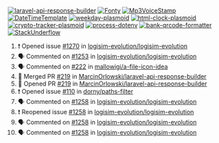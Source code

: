 [![laravel-api-response-builder](https://github-readme-stats.vercel.app/api/pin/?username=MarcinOrlowski&repo=laravel-api-response-builder&theme=default&hide_border=true&title_color=87c9c3&text_color=62696d&icon_color=636a6d&bg_color=30393e)](https://github.com/MarcinOrlowski/laravel-api-response-builder)
[![Fonty](https://github-readme-stats.vercel.app/api/pin/?username=MarcinOrlowski&repo=Fonty&theme=default&hide_border=true&title_color=87c9c3&text_color=62696d&icon_color=636a6d&bg_color=30393e)](https://github.com/MarcinOrlowski/Fonty)
[![Mp3VoiceStamp](https://github-readme-stats.vercel.app/api/pin/?username=MarcinOrlowski&repo=Mp3VoiceStamp&theme=default&hide_border=true&title_color=87c9c3&text_color=62696d&icon_color=636a6d&bg_color=30393e)](https://github.com/MarcinOrlowski/Mp3VoiceStamp)
[![DateTimeTemplate](https://github-readme-stats.vercel.app/api/pin/?username=MarcinOrlowski&repo=DateTimeTemplate&theme=default&hide_border=true&title_color=87c9c3&text_color=62696d&icon_color=636a6d&bg_color=30393e)](https://github.com/MarcinOrlowski/DateTimeTemplate)
[![weekday-plasmoid](https://github-readme-stats.vercel.app/api/pin/?username=MarcinOrlowski&repo=weekday-plasmoid&theme=default&hide_border=true&title_color=87c9c3&text_color=62696d&icon_color=636a6d&bg_color=30393e)](https://github.com/MarcinOrlowski/weekday-plasmoid)
[![html-clock-plasmoid](https://github-readme-stats.vercel.app/api/pin/?username=MarcinOrlowski&repo=html-clock-plasmoid&theme=default&hide_border=true&title_color=87c9c3&text_color=62696d&icon_color=636a6d&bg_color=30393e)](https://github.com/MarcinOrlowski/html-clock-plasmoid)
[![crypto-tracker-plasmoid](https://github-readme-stats.vercel.app/api/pin/?username=MarcinOrlowski&repo=crypto-tracker-plasmoid&theme=default&hide_border=true&title_color=87c9c3&text_color=62696d&icon_color=636a6d&bg_color=30393e)](https://github.com/MarcinOrlowski/crypto-tracker-plasmoid)
[![process-dotenv](https://github-readme-stats.vercel.app/api/pin/?username=MarcinOrlowski&repo=process-dotenv&theme=default&hide_border=true&title_color=87c9c3&text_color=62696d&icon_color=636a6d&bg_color=30393e)](https://github.com/MarcinOrlowski/process-dotenv)
[![bank-qrcode-formatter](https://github-readme-stats.vercel.app/api/pin/?username=MarcinOrlowski&repo=bank-qrcode-formatter&theme=default&hide_border=true&title_color=87c9c3&text_color=62696d&icon_color=636a6d&bg_color=30393e)](https://github.com/MarcinOrlowski/bank-qrcode-formatter)
[![StackUnderflow](https://github-readme-stats.vercel.app/api/pin/?username=MarcinOrlowski&repo=StackUnderflow&theme=default&hide_border=true&title_color=87c9c3&text_color=62696d&icon_color=636a6d&bg_color=30393e)](https://github.com/MarcinOrlowski/StackUnderflow)

<!--START_SECTION:activity-->
1. ❗️ Opened issue [#1270](https://github.com/logisim-evolution/logisim-evolution/issues/1270) in [logisim-evolution/logisim-evolution](https://github.com/logisim-evolution/logisim-evolution)
2. 🗣 Commented on [#1253](https://github.com/logisim-evolution/logisim-evolution/issues/1253) in [logisim-evolution/logisim-evolution](https://github.com/logisim-evolution/logisim-evolution)
3. 🗣 Commented on [#222](https://github.com/mallowigi/a-file-icon-idea/issues/222) in [mallowigi/a-file-icon-idea](https://github.com/mallowigi/a-file-icon-idea)
4. 🎉 Merged PR [#219](https://github.com/MarcinOrlowski/laravel-api-response-builder/pull/219) in [MarcinOrlowski/laravel-api-response-builder](https://github.com/MarcinOrlowski/laravel-api-response-builder)
5. 💪 Opened PR [#219](https://github.com/MarcinOrlowski/laravel-api-response-builder/pull/219) in [MarcinOrlowski/laravel-api-response-builder](https://github.com/MarcinOrlowski/laravel-api-response-builder)
6. ❗️ Opened issue [#110](https://github.com/dorny/paths-filter/issues/110) in [dorny/paths-filter](https://github.com/dorny/paths-filter)
7. 🗣 Commented on [#1258](https://github.com/logisim-evolution/logisim-evolution/issues/1258) in [logisim-evolution/logisim-evolution](https://github.com/logisim-evolution/logisim-evolution)
8. ❗️ Reopened issue [#1258](https://github.com/logisim-evolution/logisim-evolution/issues/1258) in [logisim-evolution/logisim-evolution](https://github.com/logisim-evolution/logisim-evolution)
9. 🗣 Commented on [#1258](https://github.com/logisim-evolution/logisim-evolution/issues/1258) in [logisim-evolution/logisim-evolution](https://github.com/logisim-evolution/logisim-evolution)
10. 🗣 Commented on [#1258](https://github.com/logisim-evolution/logisim-evolution/issues/1258) in [logisim-evolution/logisim-evolution](https://github.com/logisim-evolution/logisim-evolution)
<!--END_SECTION:activity-->
